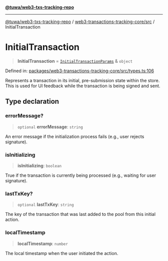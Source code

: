 [**@tuwa/web3-txs-tracking-repo**](../../../README.md)

***

[@tuwa/web3-txs-tracking-repo](../../../README.md) / [web3-transactions-tracking-core/src](../README.md) / InitialTransaction

# InitialTransaction

> **InitialTransaction** = [`InitialTransactionParams`](InitialTransactionParams.md) & `object`

Defined in: [packages/web3-transactions-tracking-core/src/types.ts:106](https://github.com/TuwaIO/web3-transactions-tracking/blob/21552a1c460bd6fb4d2af4641aec8b8b8280f1ea/packages/web3-transactions-tracking-core/src/types.ts#L106)

Represents a transaction in its initial, pre-submission state within the store.
This is used for UI feedback while the transaction is being signed and sent.

## Type declaration

### errorMessage?

> `optional` **errorMessage**: `string`

An error message if the initialization process fails (e.g., user rejects signature).

### isInitializing

> **isInitializing**: `boolean`

True if the transaction is currently being processed (e.g., waiting for user signature).

### lastTxKey?

> `optional` **lastTxKey**: `string`

The key of the transaction that was last added to the pool from this initial action.

### localTimestamp

> **localTimestamp**: `number`

The local timestamp when the user initiated the action.
